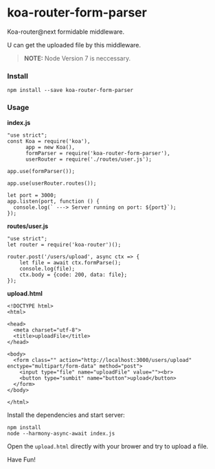 # koa-router-form-parser

Koa-router@next formidable middleware.

U can get the uploaded file by this middleware.

> **NOTE:** Node Version 7 is neccessary.

### Install

```
npm install --save koa-router-form-parser
```

### Usage

**index.js**

```
"use strict";
const Koa = require('koa'),
      app = new Koa(),
      formParser = require('koa-router-form-parser'),
      userRouter = require('./routes/user.js');

app.use(formParser());

app.use(userRouter.routes());

let port = 3000;
app.listen(port, function () {
  console.log(` ---> Server running on port: ${port}`);
});
```

**routes/user.js**

```
"use strict";
let router = require('koa-router')();

router.post('/users/upload', async ctx => {
    let file = await ctx.formParse();
    console.log(file);
    ctx.body = {code: 200, data: file};
});
```

**upload.html**

```
<!DOCTYPE html>
<html>

<head>
  <meta charset="utf-8">
  <title>uploadFile</title>
</head>

<body>
  <form class="" action="http://localhost:3000/users/upload" enctype="multipart/form-data" method="post">
    <input type="file" name="uploadFile" value=""><br>
    <button type="sumbit" name="button">upload</button>
  </form>
</body>

</html>
```

Install the dependencies and start server:

```
npm install
node --harmony-async-await index.js
```

Open the `upload.html` directly with your brower and try to upload a file.

Have Fun!